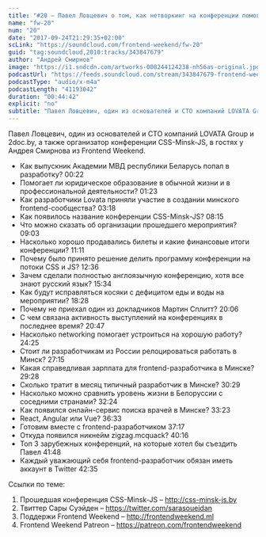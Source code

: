 ```yaml
---
title: "#20 – Павел Ловцевич о том, как нетворкинг на конференции помогает переехать за рубеж"
name: "fw-20"
num: "20"
date: "2017-09-24T21:29:35+02:00"
scLink: "https://soundcloud.com/frontend-weekend/fw-20"
guid: "tag:soundcloud,2010:tracks/343847679"
author: "Андрей Смирнов"
image: "https://i1.sndcdn.com/artworks-000244124238-nh56as-original.jpg"
podcastUrl: "https://feeds.soundcloud.com/stream/343847679-frontend-weekend-fw-20.m4a"
podcastType: "audio/x-m4a"
podcastLength: "41193042"
duration: "00:44:42"
explicit: "no"
subtitle: "Павел Ловцевич, один из основателей и CTO компаний LOVATA Group и 2doc.by, а также организатор конференции CSS-Minsk-JS, в гостях у Андрея Смирнова из Frontend Weekend."
---
```

Павел Ловцевич, один из основателей и CTO компаний LOVATA Group и 2doc.by, а также организатор конференции CSS-Minsk-JS, в гостях у Андрея Смирнова из Frontend Weekend.

- Как выпускник Академии МВД республики Беларусь попал в разработку? <timecode>00:22</timecode>
- Помогает ли юридическое образование в обычной жизни и в профессиональной деятельности? <timecode>01:23</timecode>
- Как разработчики Lovata приняли участие в создании минского frontend-сообщества? <timecode>03:18</timecode>
- Как появилось название конференции CSS-Minsk-JS? <timecode>08:15</timecode>
- Что можно сказать об организации прошедшего мероприятия? <timecode>09:03</timecode>
- Насколько хорошо продавались билеты и какие финансовые итоги конференции? <timecode>11:11</timecode>
- Почему было принято решение делить программу конференции на потоки CSS и JS? <timecode>12:36</timecode>
- Зачем сделали полностью англоязычную конференцию, хотя все знают русский язык? <timecode>15:34</timecode>
- Как будут исправляться косяки с дефицитом еды и воды на мероприятии? <timecode>18:28</timecode>
- Почему не приехал один из докладчиков Мартин Сплитт? <timecode>20:06</timecode>
- С чем связана активность выступлений на конференциях в последнее время? <timecode>20:47</timecode>
- Насколько networking помогает устроиться на хорошую работу? <timecode>24:25</timecode>
- Стоит ли разработчикам из России релоцироваться работать в Минск? <timecode>27:15</timecode>
- Какая справедливая зарплата для frontend-разработчика в Минске? <timecode>29:28</timecode>
- Сколько тратит в месяц типичный разработчик в Минске? <timecode>30:29</timecode>
- Насколько можно сравнить уровень жизни в Белоруссии с соседними странами? <timecode>32:24</timecode>
- Как появился онлайн-сервис поиска врачей в Минске? <timecode>33:23</timecode>
- React, Angular или Vue? <timecode>36:33</timecode>
- Готовим вместе с frontend-разработчиком <timecode>37:17</timecode>
- Откуда появился никнейм zigzag.mcquack? <timecode>40:16</timecode>
- Топ 3 зарубежных конференций, на которые хотел бы съездить Павел <timecode>41:48</timecode>
- Каждый уважающий себя frontend-разработчик обязан иметь аккаунт в Twitter <timecode>42:35</timecode>

Ссылки по теме:
1) Прошедшая конференция CSS-Minsk-JS – http://css-minsk-js.by
2) Твиттер Сары Суэйден – https://twitter.com/sarasoueidan
3) Поддержи Frontend Weekend – http://frontendweekend.ml
4) Frontend Weekend Patreon – https://patreon.com/frontendweekend